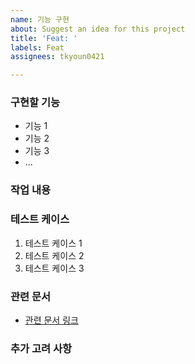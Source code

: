 ```yaml
---
name: 기능 구현
about: Suggest an idea for this project
title: 'Feat: '
labels: Feat
assignees: tkyoun0421

---
```


### 구현할 기능

<!-- 구현할 기능을 구체적으로 설명해 주세요. -->

- 기능 1
- 기능 2
- 기능 3
- ...

### 작업 내용

<!-- 현재 진행 중인 작업의 내용을 요약해서 적어주세요. -->

### 테스트 케이스

<!-- 기능 구현 후 테스트해야 할 주요 사항들을 나열해주세요. -->

1. 테스트 케이스 1
2. 테스트 케이스 2
3. 테스트 케이스 3

### 관련 문서

<!-- 기능 구현에 참고할 수 있는 문서나 링크가 있으면 여기에 추가해 주세요. -->

- [관련 문서 링크](https://example.com)

### 추가 고려 사항

<!-- 기능 구현 중 추가적으로 고려해야 할 사항이나 제한사항이 있다면 여기에 기재해 주세요. -->
